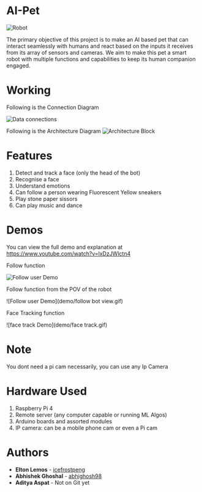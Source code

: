 # AI-Pet
![Robot](https://drive.google.com/uc?export=view&id=1n4I0NMBX2IT7LpdmXg37f-z0kLxpM8TE)

The primary objective of this project is to make an AI based pet that can interact seamlessly with humans and react based on the inputs it receives from its array of sensors and cameras. We aim to make this pet a smart robot with multiple functions and capabilities to keep its human companion engaged.

# Working

Following is the Connection Diagram

![Data connections](https://user-images.githubusercontent.com/61613837/160155450-33876a80-1a64-42f1-a62f-7efb6bfac962.png)


Following is the Architecture Diagram
![Architecture Block](https://user-images.githubusercontent.com/61613837/160155640-6d58a3ee-d64b-4f15-aa79-bcf811c5c516.png)

# Features
1) Detect and track a face (only the head of the bot)
2) Recognise a face
3) Understand emotions
4) Can follow a person wearing Fluorescent Yellow sneakers
5) Play stone paper sissors
6) Can play music and dance

# Demos
You can view the full demo and explanation at https://www.youtube.com/watch?v=lxDzJWlctn4

Follow function

![Follow user Demo](demo/follow.gif)

Follow function from the POV of the robot

![Follow user Demo](demo/follow bot view.gif)

Face Tracking function

![face track Demo](demo/face track.gif)


# Note
You dont need a pi cam necessarily, you can use any Ip Camera

# Hardware Used
1) Raspberry Pi 4
2) Remote server (any computer capable or running ML Algos)
3) Arduino boards and assorted modules
4) IP camera: can be a mobile phone cam or even a Pi cam

# Authors
* **Elton Lemos** - [icefrostpeng](https://github.com/icefrostpeng)
* **Abhishek Ghoshal** - [abhighosh98](https://github.com/abhighosh98)
* **Aditya Aspat** - Not on Git yet
